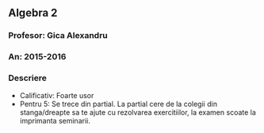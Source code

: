 ## Algebra 2
### Profesor: Gica Alexandru
### An: 2015-2016
### Descriere
* Calificativ: Foarte usor
* Pentru 5: Se trece din partial. La partial cere de la colegii din stanga/dreapte sa te ajute cu rezolvarea exercitiilor, la examen scoate la imprimanta seminarii.